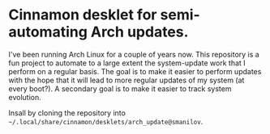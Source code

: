 # Cinnamon desklet for semi-automating Arch updates.

I've been running Arch Linux for a couple of years now. This repository is a fun
project to automate to a large extent the system-update work that I perform on a
regular basis. The goal is to make it easier to perform updates with the hope
that it will lead to more regular updates of my system (at every boot?). A
secondary goal is to make it easier to track system evolution.

Insall by cloning the repository into
`~/.local/share/cinnamon/desklets/arch_update@smanilov`.
